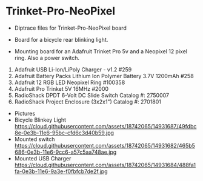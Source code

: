 # Trinket-Pro-NeoPixel
- Diptrace files for Trinket-Pro-NeoPixel board
- Board for a bicycle rear blinking light.

- Mounting board for an Adafruit Trinket Pro 5v and a Neopixel 12 pixel ring. Also a power switch.

1. Adafruit USB Li-Ion/LiPoly Charger - v1.2 #259
2. Adafruit Battery Packs Lithium Ion Polymer Battery 3.7V 1200mAh #258
3. Adafruit 12 RGB LED Neopixel Ring #100358
4. Adafruit Pro Trinket 5V 16MHz #2000
5. RadioShack DPDT 6-Volt DC Slide Switch Catalog #: 2750007
6. RadioShack Project Enclosure (3x2x1") Catalog #: 2701801
- Pictures
- Bicycle Blinkey Light
https://cloud.githubusercontent.com/assets/18742065/14931687/49fdbc8e-0e3b-11e6-95bc-cfd6c3d40b59.jpg
- Mounted switch
https://cloud.githubusercontent.com/assets/18742065/14931682/465b5686-0e3b-11e6-9cc6-a57c5aa748ae.jpg
- Mounted USB Charger
https://cloud.githubusercontent.com/assets/18742065/14931684/488fa1fa-0e3b-11e6-9a3e-f0fbfcb7de2f.jpg
